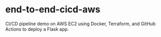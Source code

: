 # end-to-end-cicd-aws
CI/CD pipeline demo on AWS EC2 using Docker, Terraform, and GitHub Actions to deploy a Flask app.
